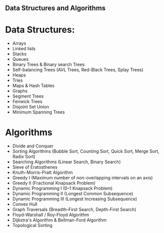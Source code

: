 ## Data Structures and Algorithms

# Data Structures:
  * Arrays
  * Linked lists
  * Stacks
  * Queues
  * Binary Trees & Binary search Trees
  * Self-balancing Trees (AVL Trees, Red-Black Trees, Splay Trees)
  * Heaps
  * Tries
  * Maps & Hash Tables
  * Graphs
  * Segment Trees
  * Fenwick Trees
  * Disjoint Set Union
  * Minimum Spanning Trees

# Algorithms
  * Divide and Conquer
  * Sorting Algorithms (Bubble Sort, Counting Sort, Quick Sort, Merge Sort, Radix Sort)
  * Searching Algorithms (Linear Search, Binary Search)
  * Sieve of Eratosthenes
  * Knuth-Morris-Pratt Algorithm
  * Greedy I (Maximum number of non-overlapping intervals on an axis)
  * Greedy II (Fractional Knapsack Problem)
  * Dynamic Programming I (0–1 Knapsack Problem)
  * Dynamic Programming II (Longest Common Subsequence)
  * Dynamic Programming III (Longest Increasing Subsequence)
  * Convex Hull
  * Graph Traversals (Breadth-First Search, Depth-First Search)
  * Floyd-Warshall / Roy-Floyd Algorithm
  * Dijkstra's Algorithm & Bellman-Ford Algorithm
  * Topological Sorting
  
  
